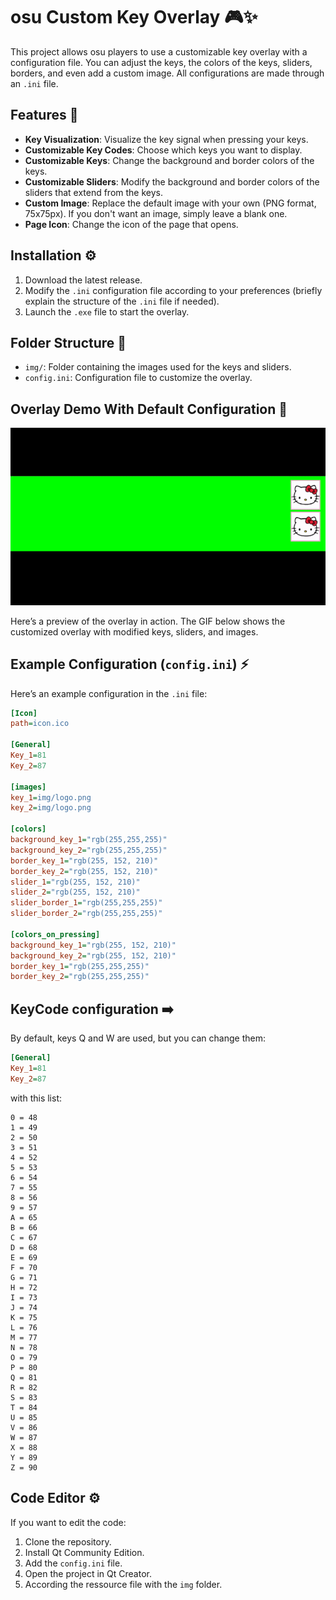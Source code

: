 # osu Custom Key Overlay 🎮✨

This project allows osu players to use a customizable key overlay with a configuration file. You can adjust the keys, the colors of the keys, sliders, borders, and even add a custom image. All configurations are made through an `.ini` file.

## Features 🔧

- **Key Visualization**: Visualize the key signal when pressing your keys.
- **Customizable Key Codes**: Choose which keys you want to display.
- **Customizable Keys**: Change the background and border colors of the keys.
- **Customizable Sliders**: Modify the background and border colors of the sliders that extend from the keys.
- **Custom Image**: Replace the default image with your own (PNG format, 75x75px). If you don't want an image, simply leave a blank one.
- **Page Icon**: Change the icon of the page that opens.

## Installation ⚙️

1. Download the latest release.
2. Modify the `.ini` configuration file according to your preferences (briefly explain the structure of the `.ini` file if needed).
3. Launch the `.exe` file to start the overlay.

## Folder Structure 📁

- `img/`: Folder containing the images used for the keys and sliders.
- `config.ini`: Configuration file to customize the overlay.

## Overlay Demo With Default Configuration 🎥

![Overlay Demo](img/demo_default_config.gif)

Here’s a preview of the overlay in action. The GIF below shows the customized overlay with modified keys, sliders, and images.

## Example Configuration (`config.ini`) ⚡

Here’s an example configuration in the `.ini` file:

```ini
[Icon]
path=icon.ico

[General]
Key_1=81
Key_2=87

[images]
key_1=img/logo.png
key_2=img/logo.png

[colors]
background_key_1="rgb(255,255,255)"
background_key_2="rgb(255,255,255)"
border_key_1="rgb(255, 152, 210)"
border_key_2="rgb(255, 152, 210)"
slider_1="rgb(255, 152, 210)"
slider_2="rgb(255, 152, 210)"
slider_border_1="rgb(255,255,255)"
slider_border_2="rgb(255,255,255)"

[colors_on_pressing]
background_key_1="rgb(255, 152, 210)"
background_key_2="rgb(255, 152, 210)"
border_key_1="rgb(255,255,255)"
border_key_2="rgb(255,255,255)"
```

## KeyCode configuration ➡️

By default, keys Q and W are used, but you can change them:

```ini
[General]
Key_1=81
Key_2=87
```

with this list:

```
0 = 48
1 = 49
2 = 50
3 = 51
4 = 52
5 = 53
6 = 54
7 = 55
8 = 56
9 = 57
A = 65
B = 66
C = 67
D = 68
E = 69
F = 70
G = 71
H = 72
I = 73
J = 74
K = 75
L = 76
M = 77
N = 78
O = 79
P = 80
Q = 81
R = 82
S = 83
T = 84
U = 85
V = 86
W = 87
X = 88
Y = 89
Z = 90
```

## Code Editor ⚙️

If you want to edit the code:

1. Clone the repository.
2. Install Qt Community Edition.
3. Add the `config.ini` file.
4. Open the project in Qt Creator.
5. According the ressource file with the `img` folder.
